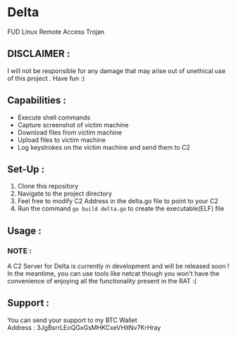 # Delta
FUD Linux Remote Access Trojan

## DISCLAIMER :
I will not be responsible for any damage that may arise out of unethical use of this project . Have fun :)

## Capabilities : 
- Execute shell commands
- Capture screenshot of victim machine
- Download files from victim machine
- Upload files to victim machine
- Log keystrokes on the victim machine and send them to C2

## Set-Up :
1. Clone this repository
2. Navigate to the project directory
3. Feel free to modify C2 Address in the delta.go file to point to your C2
4. Run the command ```go build delta.go``` to create the executable(ELF) file

## Usage :
### NOTE : 
A C2 Server for Delta is currently in development and will be released soon ! \
In the meantime, you can use tools like netcat though you won't have the convenience of enjoying all the functionality present in the RAT :(
 
## Support :
You can send your support to my BTC Wallet \
Address : 3JgBsrrLEoQGxGsMHKCxeVHitNv7KrHray
